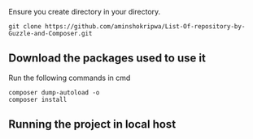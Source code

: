 Ensure you create directory in your directory.

`git clone https://github.com/aminshokripwa/List-Of-repository-by-Guzzle-and-Composer.git`

## Download the packages used to use it
Run the following commands in cmd

```
composer dump-autoload -o
composer install
```

## Running the project in local host